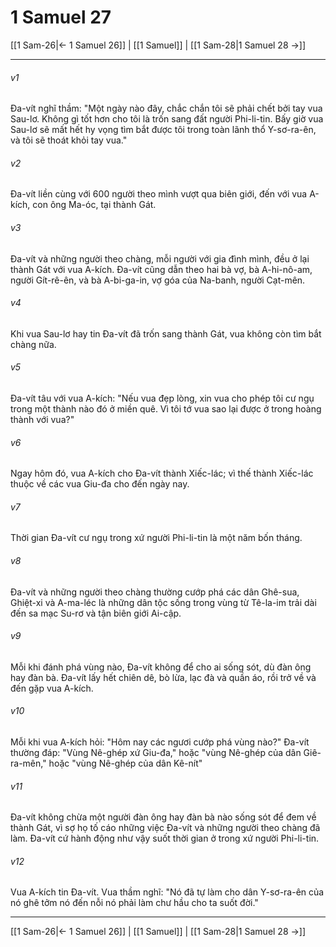# 1 Samuel 27

[[1 Sam-26|← 1 Samuel 26]] | [[1 Samuel]] | [[1 Sam-28|1 Samuel 28 →]]
***



###### v1 
Đa-vít nghĩ thầm: "Một ngày nào đây, chắc chắn tôi sẽ phải chết bởi tay vua Sau-lơ. Không gì tốt hơn cho tôi là trốn sang đất người Phi-li-tin. Bấy giờ vua Sau-lơ sẽ mất hết hy vọng tìm bắt được tôi trong toàn lãnh thổ Y-sơ-ra-ên, và tôi sẽ thoát khỏi tay vua." 

###### v2 
Đa-vít liền cùng với 600 người theo mình vượt qua biên giới, đến với vua A-kích, con ông Ma-óc, tại thành Gát. 

###### v3 
Đa-vít và những người theo chàng, mỗi người với gia đình mình, đều ở lại thành Gát với vua A-kích. Đa-vít cũng dẫn theo hai bà vợ, bà A-hi-nô-am, người Gít-rê-ên, và bà A-bi-ga-in, vợ góa của Na-banh, người Cạt-mên. 

###### v4 
Khi vua Sau-lơ hay tin Đa-vít đã trốn sang thành Gát, vua không còn tìm bắt chàng nữa. 

###### v5 
Đa-vít tâu với vua A-kích: "Nếu vua đẹp lòng, xin vua cho phép tôi cư ngụ trong một thành nào đó ở miền quê. Vì tôi tớ vua sao lại được ở trong hoàng thành với vua?" 

###### v6 
Ngay hôm đó, vua A-kích cho Đa-vít thành Xiếc-lác; vì thế thành Xiếc-lác thuộc về các vua Giu-đa cho đến ngày nay. 

###### v7 
Thời gian Đa-vít cư ngụ trong xứ người Phi-li-tin là một năm bốn tháng. 

###### v8 
Đa-vít và những người theo chàng thường cướp phá các dân Ghê-sua, Ghiệt-xi và A-ma-léc là những dân tộc sống trong vùng từ Tê-la-im trải dài đến sa mạc Su-rơ và tận biên giới Ai-cập. 

###### v9 
Mỗi khi đánh phá vùng nào, Đa-vít không để cho ai sống sót, dù đàn ông hay đàn bà. Đa-vít lấy hết chiên dê, bò lừa, lạc đà và quần áo, rồi trở về và đến gặp vua A-kích. 

###### v10 
Mỗi khi vua A-kích hỏi: "Hôm nay các ngươi cướp phá vùng nào?" Đa-vít thường đáp: "Vùng Nê-ghép xứ Giu-đa," hoặc "vùng Nê-ghép của dân Giê-ra-mên," hoặc "vùng Nê-ghép của dân Kê-nít" 

###### v11 
Đa-vít không chừa một người đàn ông hay đàn bà nào sống sót để đem về thành Gát, vì sợ họ tố cáo những việc Đa-vít và những người theo chàng đã làm. Đa-vít cứ hành động như vậy suốt thời gian ở trong xứ người Phi-li-tin. 

###### v12 
Vua A-kích tin Đa-vít. Vua thầm nghĩ: "Nó đã tự làm cho dân Y-sơ-ra-ên của nó ghê tởm nó đến nỗi nó phải làm chư hầu cho ta suốt đời."

***
[[1 Sam-26|← 1 Samuel 26]] | [[1 Samuel]] | [[1 Sam-28|1 Samuel 28 →]]
